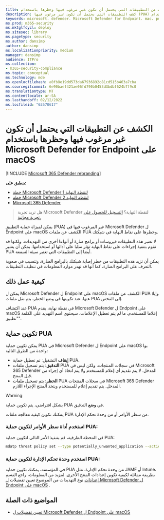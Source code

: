 ```yaml
---
title: الكشف عن التطبيقات التي يحتمل أن تكون غير مرغوب فيها وحظرها باستخدام Microsoft Defender لنقطة النهاية على Mac
description: كشف التطبيقات التي يحتمل أن تكون غير مرغوب فيها (PUA) وحظرها باستخدام Microsoft Defender ل Endpoint على macOS.
keywords: microsoft، defender، Microsoft Defender for Endpoint، mac، pua، pus
ms.prod: m365-security
ms.mktglfcycl: deploy
ms.sitesec: library
ms.pagetype: security
ms.author: dansimp
author: dansimp
ms.localizationpriority: medium
manager: dansimp
audience: ITPro
ms.collection:
- m365-security-compliance
ms.topic: conceptual
ms.technology: mde
ms.openlocfilehash: a0fb8e19dd573da67936892c81cd515b463a7cba
ms.sourcegitcommit: 6e90baef421ae06fd790b0453d3bdbf624b7f9c0
ms.translationtype: MT
ms.contentlocale: ar-SA
ms.lasthandoff: 02/12/2022
ms.locfileid: "63570617"
---
```

# <a name="detect-and-block-potentially-unwanted-applications-with-microsoft-defender-for-endpoint-on-macos"></a>الكشف عن التطبيقات التي يحتمل أن تكون غير مرغوب فيها وحظرها باستخدام Microsoft Defender for Endpoint على macOS

[!INCLUDE [Microsoft 365 Defender rebranding](../../includes/microsoft-defender.md)]

**ينطبق على:**
- [خطة Microsoft Defender لنقطة النهاية 1](https://go.microsoft.com/fwlink/p/?linkid=2154037)
- [خطة Microsoft Defender لنقطة النهاية 2](https://go.microsoft.com/fwlink/p/?linkid=2154037)
- [Microsoft 365 Defender](https://go.microsoft.com/fwlink/?linkid=2118804)

> هل تريد تجربة Microsoft Defender لنقطة النهاية؟ [التسجيل للحصول على تجربة مجانية.](https://signup.microsoft.com/create-account/signup?products=7f379fee-c4f9-4278-b0a1-e4c8c2fcdf7e&ru=https://aka.ms/MDEp2OpenTrial?ocid=docs-wdatp-exposedapis-abovefoldlink)

يمكن لميزاة حماية التطبيق (PUA) غير المرغوب فيها في Microsoft Defender ل Endpoint على macOS الكشف عن ملفات PUA وحظرها على نقاط النهاية في شبكتك.

لا تعتبر هذه التطبيقات فيروسات أو برامج ضارة أو أنواعا أخرى من التهديدات، ولكنها قد تقوم بتنفيذ إجراءات على نقاط النهاية تؤثر سلبا على أدائها أو استخدامها. يمكن أن يشير PUA أيضا إلى التطبيقات التي تعتبر سيئة السمعة.

يمكن أن تزيد هذه التطبيقات من خطر إصابة شبكتك بالبرامج الضارة، وتتسبب في صعوبة التعرف على البرامج الضارة، كما أنها قد تهدر موارد المعلومات في تنظيف التطبيقات.

## <a name="how-it-works"></a>كيفية عمل ذلك

يمكن ل Microsoft Defender ل Endpoint على macOS الكشف عن ملفات PUA وإبلا عنها. عند تكوينها في وضع الحظر، يتم نقل ملفات PUA إلى الفحص.

عند اكتشاف PUA في نقطة نهاية، يقدم Microsoft Defender ل Endpoint على macOS إعلاما للمستخدم، ما لم يتم تعطيل الإعلامات. سيحتوي اسم التهديد على الكلمة "تطبيق".

## <a name="configure-pua-protection"></a>تكوين حماية PUA

يمكن تكوين حماية PUA في Microsoft Defender ل Endpoint على macOS بوا واحدة من الطرق التالية:

- **إيقاف** التشغيل: تم تعطيل حماية PUA.
- **التدقيق**: يتم تسجيل ملفات PUA في سجلات المنتجات، ولكن ليس في Microsoft 365 Defender المدخل. لا يتم تقديم أي إعلام للمستخدم ولا يتم اتخاذ أي إجراء من قبل المنتج.
- **الحظر**: يتم تسجيل ملفات PUA في سجلات المنتجات Microsoft 365 Defender المدخل. يتم تقديم إعلام للمستخدم ويتخذ المنتج الإجراء اللازم.

> [!WARNING]
> بشكل افتراضي، يتم تكوين حماية PUA في **وضع** التدقيق.

يمكنك تكوين كيفية معالجة ملفات PUA من سطر الأوامر أو من وحدة تحكم الإدارة.

### <a name="use-the-command-line-tool-to-configure-pua-protection"></a>استخدم أداة سطر الأوامر لتكوين حماية PUA:

في المحطة الطرفية، قم بتنفيذ الأمر التالي لتكوين حماية PUA:

```bash
mdatp threat policy set --type potentially_unwanted_application --action [off|audit|block]
```

### <a name="use-the-management-console-to-configure-pua-protection"></a>استخدم وحدة تحكم الإدارة لتكوين حماية PUA:

في المؤسسة، يمكنك تكوين حماية PUA من وحدة تحكم الإدارة، مثل JAMF أو Intune، بطريقة مماثلة لكيفية تكوين إعدادات المنتج الأخرى. لمزيد من المعلومات، راجع القسم [إعدادات](mac-preferences.md#threat-type-settings) نوع التهديدات من الموضوع تعيين تفضيلات [ل Microsoft Defender ل Endpoint على macOS](mac-preferences.md) .

## <a name="related-topics"></a>المواضيع ذات الصلة

- [تعيين تفضيلات ل Microsoft Defender ل Endpoint على macOS](mac-preferences.md)

